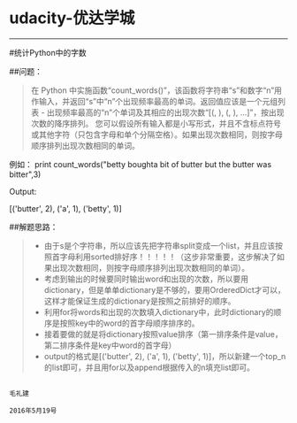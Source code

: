 # udacity-优达学城
-----
#统计Python中的字数
										                            
##问题：

>在 Python 中实施函数“count_words()”，该函数将字符串“s”和数字“n”用作输入，并返回“s”中“n”个出现频率最高的单词。返回值应该是一个元组列表 - 出现频率最高的“n”个单词及其相应的出现次数“[(, ), (, ), ...]”，按出现次数的降序排列。
您可以假设所有输入都是小写形式，并且不含标点符号或其他字符（只包含字母和单个分隔空格）。如果出现次数相同，则按字母顺序排列出现次数相同的单词。

例如：
print count_words("betty boughta bit of butter but the butter was bitter",3)

Output:

[('butter', 2), ('a', 1), ('betty', 1)]

##解题思路：
>- 由于s是个字符串，所以应该先把字符串split变成一个list，并且应该按照首字母利用sorted排好序！！！！！（这步非常重要，这步解决了如果出现次数相同，则按字母顺序排列出现次数相同的单词）。
>- 考虑到输出的时候要同时输出word和出现的次数，所以要用dictionary，但是单单dictionary是不够的，要用OrderedDict才可以，这样才能保证生成的dictionary是按照之前排好的顺序。
>- 利用for将words和出现的次数填入dictionary中，此时dictionary的顺序是按照key中的word的首字母顺序排序的。
>- 接着要做的就是将dictionary按照value排序（第一排序条件是value，第二排序条件是key中word的首字母）
>- output的格式是[('butter', 2), ('a', 1), ('betty', 1)]，所以新建一个top_n的list即可，并且用for以及append根据传入的n填充list即可。


                                                                                         毛礼建
                                                                                   2016年5月19号

